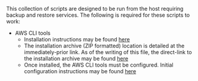 This collection of scripts are designed to be run from the host requiring backup and restore services. The following is required for these scripts to work:

- AWS CLI tools
  - Installation instructions may be found [here](http://docs.aws.amazon.com/cli/latest/userguide/installing.html)
  - The installation archive (ZIP formatted) location is detailed at the immediately-prior link. As of the writing of this file, the direct-link to the installation archive may be found [here](https://s3.amazonaws.com/aws-cli/awscli-bundle.zip)
  - Once installed, the AWS CLI tools must be configured. Initial configuration instructions may be found [here](http://docs.aws.amazon.com/cli/latest/userguide/cli-chap-getting-started.html)
